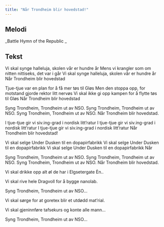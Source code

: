 ```yaml
---
title: "Når Trondheim blir hovedstad!"
---
```


Melodi
------------------
_Battle Hymn of the Republic 
_

Tekst
------------------

Vi skal synge halleluja, skolen vår er hundre år 
Mens vi krangler som om nitten nittiseks, det var i går 
Vi skal synge halleluja, skolen vår er hundre år 
Når Trondheim blir hovedstad  

Tjue-tjue var en plan for å få mer tøs til Gløs 
Men den stoppa opp, for motstand gjorde rektor litt nervøs 
Vi skal ikke gi opp kampen for å flytte tøs til Gløs 
Når Trondheim blir hovedstad 

Syng Trondheim, Trondheim ut av NSO. 
Syng Trondheim, Trondheim ut av NSO. 
Syng Trondheim, Trondheim ut av NSO. 
Når Trondheim blir hovedstad. 

I tjue-tjue gir vi siv.ing-grad i nordisk litt’ratur 
I tjue-tjue gir vi siv.ing-grad i nordisk litt’ratur 
I tjue-tjue gir vi siv.ing-grad i nordisk litt’ratur 
Når Trondheim blir hovedstad! 

Vi skal selge Under Dusken til en dopapirfabrikk
Vi skal selge Under Dusken til en dopapirfabrikk
Vi skal selge Under Dusken til en dopapirfabrikk
Når

Syng Trondheim, Trondheim ut av NSO. 
Syng Trondheim, Trondheim ut av NSO. 
Syng Trondheim, Trondheim ut av NSO. 
Når Trondheim blir hovedstad. 


Vi skal drikke opp alt øl de har i Elgsetergate Èn.. 

Vi skal rive hele Dragvoll for å bygge nanolab. 

Syng Trondheim, Trondheim ut av NSO... 

Vi skal sørge for at goretex blir et utdødd mat’rial. 

Vi skal gjeninnføre tafsekurs og konte alle mann... 

Syng Trondheim, Trondheim ut av NSO...
